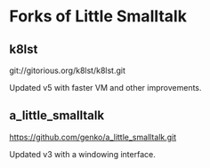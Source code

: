 # Forks of Little Smalltalk

## k8lst

git://gitorious.org/k8lst/k8lst.git

Updated v5 with faster VM and other improvements.

## a_little_smalltalk

https://github.com/genko/a_little_smalltalk.git

Updated v3 with a windowing interface.

